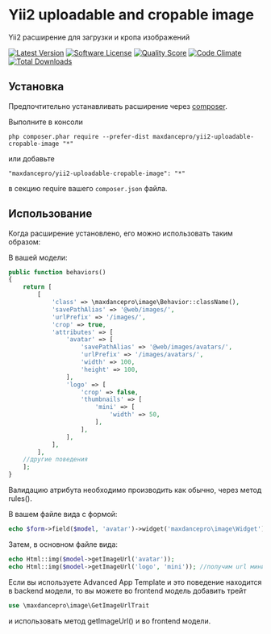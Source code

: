 Yii2 uploadable and cropable image
==================================
Yii2 расширение для загрузки и кропа изображений

[![Latest Version](https://img.shields.io/github/release/maxdancepro/yii2-uploadable-cropable-image.svg?style=flat-square)](https://github.com/maxdancepro/yii2-uploadable-cropable-image/releases)
[![Software License](https://img.shields.io/badge/license-MIT-blue.svg?style=flat-square)](https://github.com/maxdancepro/yii2-uploadable-cropable-image/blob/master/LICENSE.md)
[![Quality Score](https://img.shields.io/scrutinizer/g/maxdancepro/yii2-uploadable-cropable-image.svg?style=flat-square)](https://scrutinizer-ci.com/g/maxdancepro/yii2-uploadable-cropable-image)
[![Code Climate](https://img.shields.io/codeclimate/github/maxdancepro/yii2-uploadable-cropable-image.svg?style=flat-square)](https://codeclimate.com/github/maxdancepro/yii2-uploadable-cropable-image)
[![Total Downloads](https://img.shields.io/packagist/dt/maxdancepro/yii2-uploadable-cropable-image.svg?style=flat-square)](https://packagist.org/packages/maxdancepro/yii2-uploadable-cropable-image)

Установка
------------

Предпочтительно устанавливать расширение через [composer](http://getcomposer.org/download/).

Выполните в консоли

```
php composer.phar require --prefer-dist maxdancepro/yii2-uploadable-cropable-image "*"
```

или добавьте

```
"maxdancepro/yii2-uploadable-cropable-image": "*"
```

в секцию require вашего `composer.json` файла.


Использование
-----

Когда расширение установлено, его можно использовать таким образом:

В вашей модели:
```php
public function behaviors()
{
    return [
        [
            'class' => \maxdancepro\image\Behavior::className(),
            'savePathAlias' => '@web/images/',
            'urlPrefix' => '/images/',
            'crop' => true,
            'attributes' => [
                'avatar' => [
                    'savePathAlias' => '@web/images/avatars/',
                    'urlPrefix' => '/images/avatars/',
                    'width' => 100,
                    'height' => 100,
                ],
                'logo' => [
                    'crop' => false,
                    'thumbnails' => [
                        'mini' => [
                            'width' => 50,
                        ],
                    ],
                ],
            ],
        ],
    //другие поведения
    ];
}
```
Валидацию атрибута необходимо производить как обычно, через метод rules().

В вашем файле вида с формой:
```php
echo $form->field($model, 'avatar')->widget('maxdancepro\image\Widget');
```

Затем, в основном файле вида:
```php
echo Html::img($model->getImageUrl('avatar'));
echo Html::img($model->getImageUrl('logo', 'mini')); //получим url миниатюры под именем 'mini' для атрибута 'logo'
```

Если вы используете Advanced App Template и это поведение находится в backend модели, то вы можете во frontend модель
добавить трейт
```php
use \maxdancepro\image\GetImageUrlTrait
```
и использовать метод getImageUrl() и во frontend модели.
